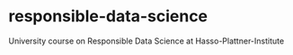 # responsible-data-science
University course on Responsible Data Science at Hasso-Plattner-Institute

